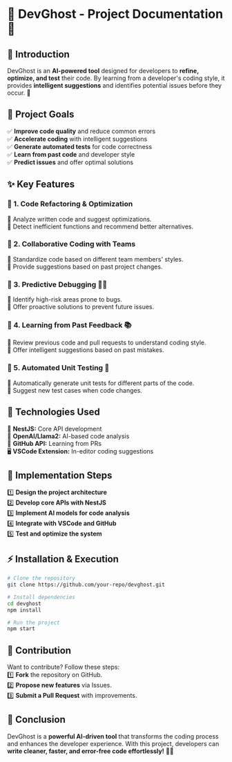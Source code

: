 # 🚀 DevGhost - Project Documentation 👻

## 🧐 Introduction
DevGhost is an **AI-powered tool** designed for developers to **refine, optimize, and test** their code. By learning from a developer's coding style, it provides **intelligent suggestions** and identifies potential issues before they occur. 🎯

## 🎯 Project Goals
✅ **Improve code quality** and reduce common errors  
✅ **Accelerate coding** with intelligent suggestions  
✅ **Generate automated tests** for code correctness  
✅ **Learn from past code** and developer style  
✅ **Predict issues** and offer optimal solutions  

## ✨ Key Features
### 🔹 1. Code Refactoring & Optimization
🔹 Analyze written code and suggest optimizations.  
🔹 Detect inefficient functions and recommend better alternatives.  

### 🔹 2. Collaborative Coding with Teams
🔹 Standardize code based on different team members' styles.  
🔹 Provide suggestions based on past project changes.  

### 🔹 3. Predictive Debugging 🕵️‍♂️
🔹 Identify high-risk areas prone to bugs.  
🔹 Offer proactive solutions to prevent future issues.  

### 🔹 4. Learning from Past Feedback 📚
🔹 Review previous code and pull requests to understand coding style.  
🔹 Offer intelligent suggestions based on past mistakes.  

### 🔹 5. Automated Unit Testing 🧪
🔹 Automatically generate unit tests for different parts of the code.  
🔹 Suggest new test cases when code changes.  

## 🔧 Technologies Used
🚀 **NestJS:** Core API development  
🤖 **OpenAI/Llama2:** AI-based code analysis  
🔗 **GitHub API:** Learning from PRs  
🖥 **VSCode Extension:** In-editor coding suggestions  

## 🚀 Implementation Steps
1️⃣ **Design the project architecture**  
2️⃣ **Develop core APIs with NestJS**  
3️⃣ **Implement AI models for code analysis**  
4️⃣ **Integrate with VSCode and GitHub**  
5️⃣ **Test and optimize the system**  

## ⚡ Installation & Execution
```bash
# Clone the repository
git clone https://github.com/your-repo/devghost.git

# Install dependencies
cd devghost
npm install

# Run the project
npm start
```

## 🤝 Contribution
Want to contribute? Follow these steps:  
1️⃣ **Fork** the repository on GitHub.  
2️⃣ **Propose new features** via Issues.  
3️⃣ **Submit a Pull Request** with improvements.  


## 🎉 Conclusion
DevGhost is a **powerful AI-driven tool** that transforms the coding process and enhances the developer experience. With this project, developers can **write cleaner, faster, and error-free code effortlessly!** 🚀🔥

